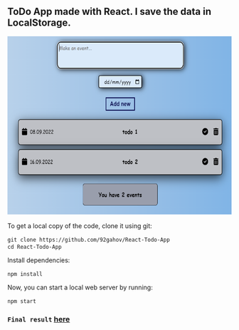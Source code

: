 ## ToDo App made with React. I save the data in LocalStorage.

<img src="img/ToDo.PNG" width="600" height="400">

To get a local copy of the code, clone it using git:

```
git clone https://github.com/92gahov/React-Todo-App
cd React-Todo-App
```

Install dependencies:

```
npm install
```

Now, you can start a local web server by running:

```
npm start
```

### `Final result` <a href="https://todo-app-app.surge.sh/" target="_blank">here</a>